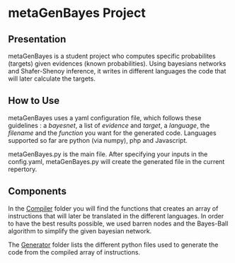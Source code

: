 # metaGenBayes Project

## Presentation

metaGenBayes is a student project who computes specific probabilites (targets) given evidences (known probabilities). Using bayesians networks and Shafer-Shenoy inference, it writes in different languages the code that will later calculate the targets.

## How to Use

metaGenBayes uses a yaml configuration file, which follows these guidelines : a *bayesnet*, a list of *evidence* and *target*, a *language*, the *filename* and the *function* you want for the generated code.
Languages supported so far are python (via numpy), php and Javascript.

metaGenBayes.py is the main file. After specifying your inputs in the config.yaml, metaGenBayes.py will create the generated file in the current repertory.

## Components

In the [Compiler](https://github.com/pierrestefani/metaGenBayes/tree/master/Compiler) folder you will find the functions that creates an array of instructions that will later be translated in the different languages. In order to have the best results possible, we used barren nodes and the Bayes-Ball algorithm to simplify the given bayesian network. 

The [Generator](https://github.com/pierrestefani/metaGenBayes/tree/master/Generator) folder lists the different python files used to generate the code from the compiled array of instructions.
